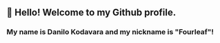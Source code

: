## 👋 Hello! Welcome to my Github profile.
### My name is Danilo Kodavara and my nickname is "Fourleaf"!
